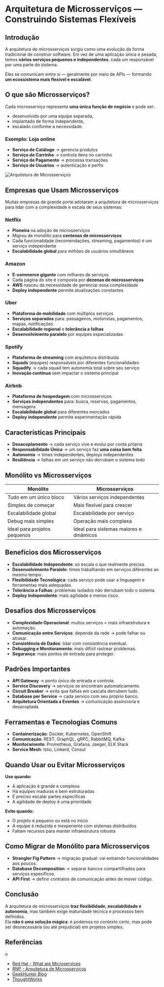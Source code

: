 # Arquitetura de Microsserviços — Construindo Sistemas Flexíveis

## Introdução

A arquitetura de microsserviços surgiu como uma evolução da forma tradicional de construir software. Em vez de uma aplicação única e pesada, temos **vários serviços pequenos e independentes**, cada um responsável por uma parte do sistema.

Eles se comunicam entre si — geralmente por meio de APIs — formando **um ecossistema mais flexível e escalável**.

## O que são Microsserviços?

Cada microsserviço representa **uma única função de negócio** e pode ser:
- desenvolvido por uma equipe separada,
- implantado de forma independente,
- escalado conforme a necessidade.

### Exemplo: Loja online
- **Serviço de Catálogo** → gerencia produtos  
- **Serviço de Carrinho** → controla itens no carrinho  
- **Serviço de Pagamento** → processa transações  
- **Serviço de Usuários** → autenticação e perfis

![Arquitetura de Microsserviços](https://substackcdn.com/image/fetch/$s_!asmi!,f_auto,q_auto:good,fl_progressive:steep/https%3A%2F%2Fsubstack-post-media.s3.amazonaws.com%2Fpublic%2Fimages%2F7f717d81-d309-4313-a57e-f997cbdffc5b_1600x1000.gif)

## Empresas que Usam Microsserviços

Muitas empresas de grande porte adotaram a arquitetura de microsserviços para lidar com a complexidade e escala de seus sistemas:

### Netflix
- **Pioneira** na adoção de microsserviços
- Migrou de monólito para **centenas de microsserviços**
- Cada funcionalidade (recomendações, streaming, pagamentos) é um serviço independente
- **Escalabilidade global** para milhões de usuários simultâneos

### Amazon
- **E-commerce gigante** com milhares de serviços
- Cada página do site é composta por **dezenas de microsserviços**
- **AWS** nasceu da necessidade de gerenciar essa complexidade
- **Deploy independente** permite atualizações constantes

### Uber
- **Plataforma de mobilidade** com múltiplos serviços
- **Serviços separados** para: passageiros, motoristas, pagamentos, mapas, notificações
- **Escalabilidade regional** e **tolerância a falhas**
- **Desenvolvimento paralelo** por equipes especializadas

### Spotify
- **Plataforma de streaming** com arquitetura distribuída
- **Squads** (equipes) responsáveis por diferentes funcionalidades
- **Squadify** → cada squad tem autonomia total sobre seu serviço
- **Inovação contínua** sem impactar o sistema principal

### Airbnb
- **Plataforma de hospedagem** com microsserviços
- **Serviços independentes** para: busca, reservas, pagamentos, mensagens
- **Escalabilidade global** para diferentes mercados
- **Deploy independente** permite experimentação rápida

## Características Principais

- **Desacoplamento** → cada serviço vive e evolui por conta própria  
- **Responsabilidade Única** → um serviço faz **uma coisa bem feita**  
- **Autonomia** → times independentes, deploys independentes  
- **Resiliência** → falhas em um serviço não derrubam o sistema todo

## Monólito vs Microsserviços

| Monólito                              | Microsserviços                                |
|----------------------------------------|-----------------------------------------------|
| Tudo em um único bloco                | Vários serviços independentes                 |
| Simples de começar                    | Mais flexível para crescer                    |
| Escalabilidade global                 | Escalabilidade por serviço                    |
| Debug mais simples                    | Operação mais complexa                        |
| Ideal para projetos pequenos          | Ideal para sistemas maiores e dinâmicos       |

## Benefícios dos Microsserviços

- **Escalabilidade Independente**: só escala o que realmente precisa.  
- **Desenvolvimento Paralelo**: times trabalhando em serviços diferentes ao mesmo tempo.  
- **Flexibilidade Tecnológica**: cada serviço pode usar a linguagem e ferramentas mais adequadas.  
- **Tolerância a Falhas**: problemas isolados não derrubam todo o sistema.  
- **Deploy Independente**: mais agilidade e menos risco.

## Desafios dos Microsserviços

- **Complexidade Operacional**: muitos serviços = mais infraestrutura e automação.  
- **Comunicação entre Serviços**: depende da rede → pode falhar ou atrasar.  
- **Consistência de Dados**: lidar com consistência eventual.  
- **Debugging e Monitoramento**: mais difícil rastrear problemas.  
- **Segurança**: mais pontos de entrada para proteger.

## Padrões Importantes

- **API Gateway** → ponto único de entrada e controle.  
- **Service Discovery** → serviços se encontram automaticamente.  
- **Circuit Breaker** → evita que falhas em cascata derrubem tudo.  
- **Database per Service** → cada serviço com seu próprio banco.  
- **Arquitetura Orientada a Eventos** → comunicação assíncrona e desacoplada.

## Ferramentas e Tecnologias Comuns

- **Containerização**: Docker, Kubernetes, OpenShift
- **Comunicação**: REST, GraphQL, gRPC, RabbitMQ, Kafka
- **Monitoramento**: Prometheus, Grafana, Jaeger, ELK Stack
- **Service Mesh**: Istio, Linkerd, Consul

## Quando Usar ou Evitar Microsserviços

**Use quando:**
- A aplicação é grande e complexa  
- Há equipes maduras e bem estruturadas  
- É preciso escalar partes específicas  
- A agilidade de deploy é uma prioridade

**Evite quando:**
- O projeto é pequeno ou está no início  
- A equipe é reduzida e inexperiente com sistemas distribuídos  
- Faltam recursos para manter infraestrutura robusta

## Como Migrar de Monólito para Microsserviços

- **Strangler Fig Pattern** → migração gradual: vai extraindo funcionalidades aos poucos.  
- **Database Decomposition** → separar bancos compartilhados para serviços específicos.  
- **API First** → definir contratos de comunicação antes de mover código.

## Conclusão

A arquitetura de microsserviços **traz flexibilidade, escalabilidade e autonomia**, mas também exige maturidade técnica e processos bem definidos.  
Ela **não é uma solução mágica**: é poderosa no contexto certo, mas pode ser desnecessária (ou até prejudicial) em projetos simples.

## Referências
o
- [Red Hat - What are Microservices](https://www.redhat.com/pt-br/topics/microservices/what-are-microservices)  
- [RNP - Arquitetura de Microsserviços](https://esr.rnp.br/computacao-em-nuvem/arquitetura-de-microsservicos/)  
- [GeekHunter Blog](https://blog.geekhunter.com.br/arquitetura-de-microsservicos-x-arquitetura-monolitica/)  
- [ThoughtWorks](https://www.thoughtworks.com/pt-br/insights/blog/microservices-nutshell)